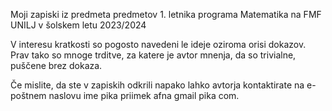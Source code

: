 Moji zapiski iz predmeta predmetov 1. letnika programa Matematika na FMF UNILJ v šolskem letu 2023/2024

V interesu kratkosti so pogosto navedeni le ideje oziroma orisi dokazov. Prav tako so mnoge trditve, za katere je avtor mnenja, da so trivialne, puščene brez dokaza.

Če mislite, da ste v zapiskih odkrili napako lahko avtorja kontaktirate na e-poštnem naslovu ime pika priimek afna gmail pika com.
